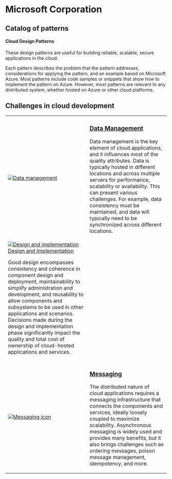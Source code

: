 # Microsoft Corporation

## Catalog of patterns

#### Cloud Design Patterns

These design patterns are useful for building reliable, scalable, secure applications in the cloud.

Each pattern describes the problem that the pattern addresses, considerations for applying the pattern, and an example based on Microsoft Azure. Most patterns include code samples or snippets that show how to implement the pattern on Azure. However, most patterns are relevant to any distributed system, whether hosted on Azure or other cloud platforms.

[](chrome-extension://pcmpcfapbekmbjjkdalcgopdkipoggdi/_generated_background_page.html#challenges-in-cloud-development)

## Challenges in cloud development

<table aria-label="Table 1" class="table table-sm"><tbody><tr><td aria-label="No value">
<a href="chrome-extension://pcmpcfapbekmbjjkdalcgopdkipoggdi/_generated_background_page.htmlcategory/data-management" data-linktype="relative-path"><img src="chrome-extension://pcmpcfapbekmbjjkdalcgopdkipoggdi/_generated_background_page.html_images/category/data-management.svg" alt="Data management" data-linktype="relative-path"></a></td><td><h3>
<a href="chrome-extension://pcmpcfapbekmbjjkdalcgopdkipoggdi/_generated_background_page.htmlcategory/data-management" data-linktype="relative-path">Data Management</a></h3><p>Data management is the key element of cloud applications, and it influences most of the quality attributes. Data is typically hosted in different locations and across multiple servers for performance, scalability or availability. This can present various challenges. For example, data consistency must be maintained, and data will typically need to be synchronized across different locations.</p></td></tr><tr><td aria-label="No value">
<a href="chrome-extension://pcmpcfapbekmbjjkdalcgopdkipoggdi/_generated_background_page.htmlcategory/design-implementation" data-linktype="relative-path"><img src="chrome-extension://pcmpcfapbekmbjjkdalcgopdkipoggdi/_generated_background_page.html_images/category/design-implementation.svg" alt="Design and implementation" (https://learn.microsoft.com/en-us/azure/architecture/patterns/category/data-management)" data-linktype="relative-path">Design and Implementation</a></h3><p>Good design encompasses consistency and coherence in component design and deployment, maintainability to simplify administration and development, and reusability to allow components and subsystems to be used in other applications and scenarios. Decisions made during the design and implementation phase significantly impact the quality and total cost of ownership of cloud-hosted applications and services.</p></td></tr><tr><td aria-label="No value">
<a href="chrome-extension://pcmpcfapbekmbjjkdalcgopdkipoggdi/_generated_background_page.htmlcategory/messaging" data-linktype="relative-path"><img src="chrome-extension://pcmpcfapbekmbjjkdalcgopdkipoggdi/_generated_background_page.html_images/category/messaging.svg" alt="Messaging icon" data-linktype="relative-path"></a></td><td><h3><a href="chrome-extension://pcmpcfapbekmbjjkdalcgopdkipoggdi/_generated_background_page.htmlcategory/messaging" data-linktype="relative-path">Messaging</a></h3><p>The distributed nature of cloud applications requires a messaging infrastructure that connects the components and services, ideally loosely coupled to maximize scalability. Asynchronous messaging is widely used and provides many benefits, but it also brings challenges such as ordering messages, poison message management, idempotency, and more.</p></td></tr></tbody></table>

[](chrome-extension://pcmpcfapbekmbjjkdalcgopdkipoggdi/_generated_background_page.html#catalog-of-patterns)
